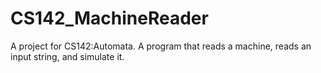 # CS142_MachineReader
A project for CS142:Automata. A program that reads a machine, reads an input string, and simulate it.
